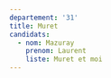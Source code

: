 ```yaml
---
departement: '31'
title: Muret
candidats:
  - nom: Mazuray
    prenom: Laurent
    liste: Muret et moi
---
```

